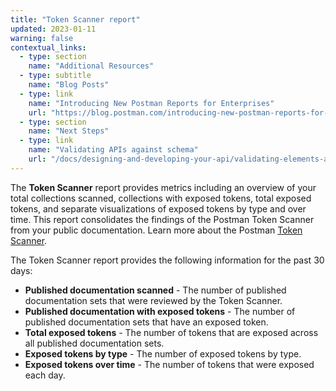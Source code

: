 ```yaml
---
title: "Token Scanner report"
updated: 2023-01-11
warning: false
contextual_links:
  - type: section
    name: "Additional Resources"
  - type: subtitle
    name: "Blog Posts"
  - type: link
    name: "Introducing New Postman Reports for Enterprises"
    url: "https://blog.postman.com/introducing-new-postman-reports-for-enterprises/"
  - type: section
    name: "Next Steps"
  - type: link
    name: "Validating APIs against schema"
    url: "/docs/designing-and-developing-your-api/validating-elements-against-schema/"
---
```


The **Token Scanner** report provides metrics including an overview of your total collections scanned, collections with exposed tokens, total exposed tokens, and separate visualizations of exposed tokens by type and over time. This report consolidates the findings of the Postman Token Scanner from your public documentation. Learn more about the Postman [Token Scanner](/docs/api-security/token-scanner/).

The Token Scanner report provides the following information for the past 30 days:

* **Published documentation scanned** - The number of published documentation sets that were reviewed by the Token Scanner.
* **Published documentation with exposed tokens** - The number of published documentation sets that have an exposed token.
* **Total exposed tokens** - The number of tokens that are exposed across all published documentation sets.
* **Exposed tokens by type** - The number of exposed tokens by type.
* **Exposed tokens over time** - The number of tokens that were exposed each day.
